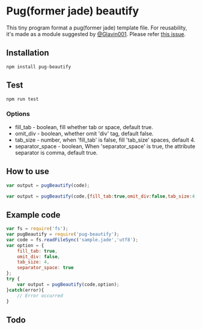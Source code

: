 # Pug(former jade) beautify
This tiny program format a pug(former jade) template file.
For reusability, it's made as a module suggested by [@Glavin001](https://github.com/Glavin001).
Please refer [this issue](https://github.com/vingorius/jade-beautify/issues/7).

## Installation
```shell
npm install pug-beautify
```
## Test
```shell
npm run test
```
### Options
* fill_tab - boolean, fill whether tab or space, default true.
* omit_div - boolean, whether omit 'div' tag, default false.
* tab_size - number, when 'fill_tab' is false, fill 'tab_size' spaces, default 4.
* separator_space - boolean, When 'separator_space' is true, the attribute separator is comma, default true.

## How to use
```javascript
var output = pugBeautify(code);
```
```javascript
var output = pugBeautify(code,{fill_tab:true,omit_div:false,tab_size:4,separator_space:true});
```

## Example code
```javascript
var fs = require('fs');
var pugBeautify = require('pug-beautify');
var code = fs.readFileSync('sample.jade','utf8');
var option = {
    fill_tab: true,
    omit_div: false,
    tab_size: 4,
    separator_space: true
};
try {
    var output = pugBeautify(code,option);
}catch(error){
    // Error occurred
}
```
## Todo
